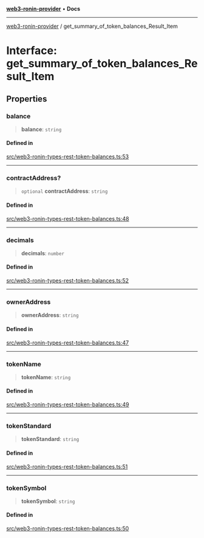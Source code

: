[**web3-ronin-provider**](../README.md) • **Docs**

***

[web3-ronin-provider](../globals.md) / get\_summary\_of\_token\_balances\_Result\_Item

# Interface: get\_summary\_of\_token\_balances\_Result\_Item

## Properties

### balance

> **balance**: `string`

#### Defined in

[src/web3-ronin-types-rest-token-balances.ts:53](https://github.com/chuacw/web3-ronin-provider/blob/e9318161fb5ce839bfa5a7cd824e9be03b129c7e/src/web3-ronin-types-rest-token-balances.ts#L53)

***

### contractAddress?

> `optional` **contractAddress**: `string`

#### Defined in

[src/web3-ronin-types-rest-token-balances.ts:48](https://github.com/chuacw/web3-ronin-provider/blob/e9318161fb5ce839bfa5a7cd824e9be03b129c7e/src/web3-ronin-types-rest-token-balances.ts#L48)

***

### decimals

> **decimals**: `number`

#### Defined in

[src/web3-ronin-types-rest-token-balances.ts:52](https://github.com/chuacw/web3-ronin-provider/blob/e9318161fb5ce839bfa5a7cd824e9be03b129c7e/src/web3-ronin-types-rest-token-balances.ts#L52)

***

### ownerAddress

> **ownerAddress**: `string`

#### Defined in

[src/web3-ronin-types-rest-token-balances.ts:47](https://github.com/chuacw/web3-ronin-provider/blob/e9318161fb5ce839bfa5a7cd824e9be03b129c7e/src/web3-ronin-types-rest-token-balances.ts#L47)

***

### tokenName

> **tokenName**: `string`

#### Defined in

[src/web3-ronin-types-rest-token-balances.ts:49](https://github.com/chuacw/web3-ronin-provider/blob/e9318161fb5ce839bfa5a7cd824e9be03b129c7e/src/web3-ronin-types-rest-token-balances.ts#L49)

***

### tokenStandard

> **tokenStandard**: `string`

#### Defined in

[src/web3-ronin-types-rest-token-balances.ts:51](https://github.com/chuacw/web3-ronin-provider/blob/e9318161fb5ce839bfa5a7cd824e9be03b129c7e/src/web3-ronin-types-rest-token-balances.ts#L51)

***

### tokenSymbol

> **tokenSymbol**: `string`

#### Defined in

[src/web3-ronin-types-rest-token-balances.ts:50](https://github.com/chuacw/web3-ronin-provider/blob/e9318161fb5ce839bfa5a7cd824e9be03b129c7e/src/web3-ronin-types-rest-token-balances.ts#L50)
